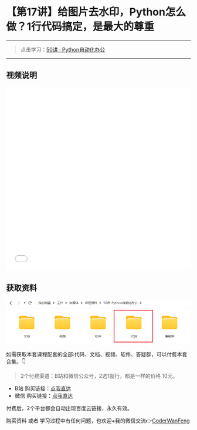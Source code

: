 # 【第17讲】给图片去水印，Python怎么做？1行代码搞定，是最大的尊重

------
> 点击学习：[50讲 · Python自动化办公](https://www.python-office.com/course/50-python-office.html)
------


## 视频说明

<iframe src="//player.bilibili.com/player.html?bvid=BV1Xk4y1c7Dk" scrolling="no" border="0" frameborder="no" framespacing="0" allowfullscreen="true" width=100%, height=500> </iframe>


## 获取资料

![](../docs/imgs/common/code.png)




如需获取本套课程配套的全部:代码、文档、视频、软件、答疑群，可以付费本套合集。👇

> 2个付费渠道：B站和微信公众号，2选1就行，都是一样的价格 10元。


- B站 购买链接：[点我直达](https://course-1300615378.cos.ap-guangzhou.myqcloud.com/50-python-office/bili-buy.jpg)
- 微信 购买链接：[点我直达](https://mp.weixin.qq.com/mp/appmsgalbum?__biz=MzI2Nzg5MjgyNg==&action=getalbum&album_id=3056320585091366915#wechat_redirect)

付费后，2个平台都会自动出现百度云链接，永久有效。

购买资料 或者 学习过程中有任何问题，也欢迎+我的微信交流👉[CoderWanFeng](https://mp.weixin.qq.com/s/B1V6KeXc7IOEB8DgXLWv3g)


